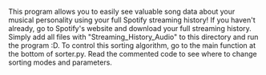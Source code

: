 This program allows you to easily see valuable song data about your musical personality using your full Spotify streaming history!
If you haven't already, go to Spotify's website and download your full streaming history.
Simply add all files with "Streaming_History_Audio" to this directory and run the program :D.
To control this sorting algorithm, go to the main function at the bottom of sorter.py.
Read the commented code to see where to change sorting modes and parameters.